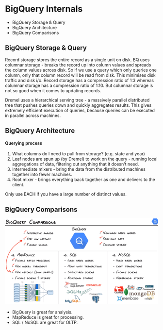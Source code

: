# BigQuery Internals

- BigQuery Storage & Query
- BigQuery Architecture
- BigQuery Comparisons

## BigQuery Storage & Query

Record storage stores the entire record as a single unit on disk.
BQ uses columnar storage - breaks the record up into column values and spreads the column values across disk. So if we use a query which only queries one column, only that column record will be read from disk. This minimises disk traffic and disk i/o. Record storage has a compression ratio of 1:3 whereas columnar storage has a compression ratio of 1:10. But columnar storage is not so good when it comes to updating records.

Dremel uses a hierarchical serving tree - a massively parallel distributed tree that pushes queries down and quickly aggregates results. This gives extremely efficient execution of queries, because queries can be executed in parallel across machines.


## BigQuery Architecture

#### Querying process

1. What columns do I need to pull from storage? (e.g. state and year)
2. Leaf nodes are spun up (by Dremel) to work on the query - running local aggregations of data, filtering out anything that it doesn't need. 
3. Intermediate mixers - bring the data from the distributed machines together into fewer machines.
4. Root mixer - brings everything back together as one and delivers to the client.

Only use EACH if you have a large number of distinct values.


## BigQuery Comparisons

![bq_comparisons](img/bq_comparisons.png)

- BigQuery is great for analysis.
- MapReduce is great for processing.
- SQL / NoSQL are great for OLTP.
